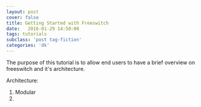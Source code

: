 ```yaml
---
layout: post
cover: false
title: Getting Started with Freeswitch
date:   2016-01-29 14:50:00
tags: tutorials
subclass: 'post tag-fiction'
categories: 'dk'
---
```


The purpose of this tutorial is to allow end users to have a brief overview on freeswitch and it's architecture.

Architecture:
1. Modular
2. 